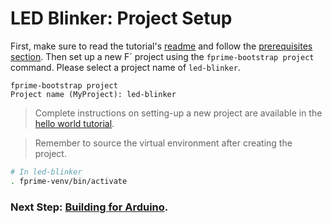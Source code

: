 # LED Blinker: Project Setup

First, make sure to read the tutorial's [readme](../README.md) and follow the [prerequisites section](../README.md#prerequisites). Then set up a new F´ project using the `fprime-bootstrap project` command. Please select a project name of `led-blinker`.

```shell
fprime-bootstrap project
Project name (MyProject): led-blinker
```

> Complete instructions on setting-up a new project are available in the [hello world tutorial](https://fprime-community.github.io/fprime-tutorial-hello-world/docs/NewProject.html).

> Remember to source the virtual environment after creating the project.

```sh
# In led-blinker
. fprime-venv/bin/activate
```

### Next Step: [Building for Arduino](./building-for-arduino.md).
